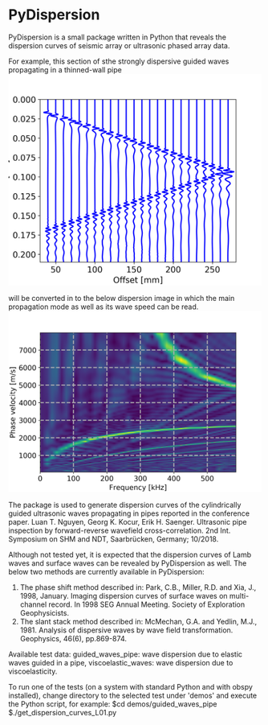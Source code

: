 # PyDispersion
PyDispersion is a small package written in Python that reveals the dispersion curves of seismic array or ultrasonic phased array data. 

For example, this section of sthe strongly dispersive guided waves propagating in a thinned-wall pipe
![alt text](./demos/guided_waves_pipe/traces_supershot_dispersion_analysis_L01.png)

will be converted in to the below dispersion image in which the main propagation mode as well as its wave speed can be read.
![alt text](./demos/guided_waves_pipe/pipe_syn_dispersion_curves_L01.png)

The package is used to generate dispersion curves of the cylindrically guided ultrasonic waves propagating in pipes reported in the conference paper. 
Luan T. Nguyen, Georg K. Kocur, Erik H. Saenger. Ultrasonic pipe inspection by forward-reverse wavefield cross-correlation. 2nd Int. Symposium on SHM and NDT, Saarbrücken, Germany; 10/2018.

Although not tested yet, it is expected that the dispersion curves of Lamb waves and surface waves can be revealed by PyDispersion as well. The below two methods are currently available in PyDispersion:
1. The phase shift method described in:
Park, C.B., Miller, R.D. and Xia, J., 1998, January. Imaging dispersion curves of surface waves on multi-channel record. In 1998 SEG Annual Meeting. Society of Exploration Geophysicists.
2. The slant stack method described in:
McMechan, G.A. and Yedlin, M.J., 1981. Analysis of dispersive waves by wave field transformation. Geophysics, 46(6), pp.869-874.

Available test data:
guided_waves_pipe: wave dispersion due to elastic waves guided in a pipe,
viscoelastic_waves: wave dispersion due to viscoelasticity.

To run one of the tests (on a system with standard Python and with obspy installed), change directory to the selected test under 'demos' and execute the Python script, for example:
$cd demos/guided_waves_pipe
$./get_dispersion_curves_L01.py
